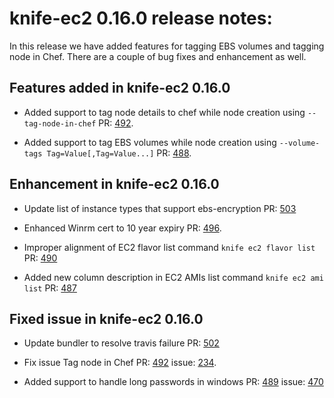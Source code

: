 <!---
This file is reset every time a new release is done. The contents of this file are for the currently unreleased version.

Example Note:

## Example Heading
Details about the thing that changed that needs to get included in the Release Notes in markdown.
-->

# knife-ec2 0.16.0 release notes:
In this release we have added features for tagging EBS volumes and tagging node in Chef. There are a couple of bug fixes and enhancement as well.

## Features added in knife-ec2 0.16.0

* Added support to tag node details to chef while node creation using `--tag-node-in-chef` PR: [492](https://github.com/chef/knife-ec2/pull/492).

* Added support to tag EBS volumes while node creation using `--volume-tags Tag=Value[,Tag=Value...]` PR: [488](https://github.com/chef/knife-ec2/pull/488).


## Enhancement in knife-ec2 0.16.0

* Update list of instance types that support ebs-encryption PR: [503](https://github.com/chef/knife-ec2/pull/503)

* Enhanced Winrm cert to 10 year expiry PR: [496](https://github.com/chef/knife-ec2/pull/496).

* Improper alignment of EC2 flavor list command `knife ec2 flavor list` PR: [490](https://github.com/chef/knife-ec2/pull/490)

* Added new column description in EC2 AMIs list command `knife ec2 ami list` PR: [487](https://github.com/chef/knife-ec2/pull/487)

## Fixed issue in knife-ec2 0.16.0

* Update bundler to resolve travis failure PR: [502](https://github.com/chef/knife-ec2/pull/502)

* Fix issue Tag node in Chef PR: [492](https://github.com/chef/knife-ec2/pull/492) issue: [234](https://github.com/chef/knife-ec2/issues/234).

* Added support to handle long passwords in windows PR: [489](https://github.com/chef/knife-ec2/pull/489) issue: [470](https://github.com/chef/knife-ec2/issues/470)